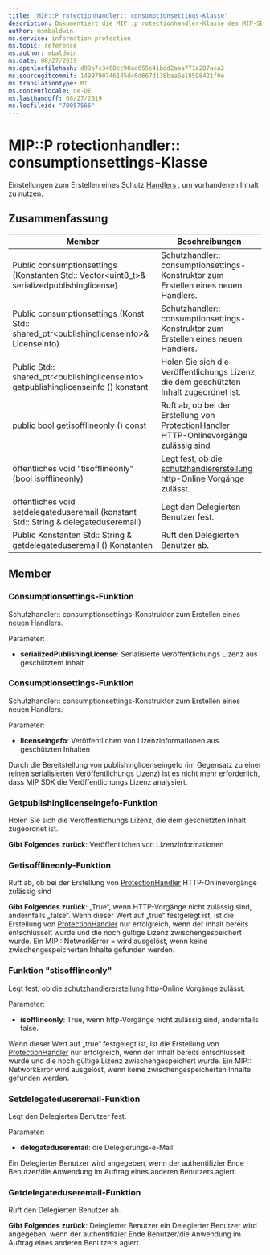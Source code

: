 ```yaml
---
title: 'MIP::P rotectionhandler:: consumptionsettings-Klasse'
description: Dokumentiert die MIP::p rotectionhandler-Klasse des MIP-SDK (Microsoft Information Protection).
author: msmbaldwin
ms.service: information-protection
ms.topic: reference
ms.author: mbaldwin
ms.date: 08/27/2019
ms.openlocfilehash: d99b7c3468cc98ad655e41bdd2aaa771a287aca2
ms.sourcegitcommit: 1499790746145d40d667d138baa6e18598421f0e
ms.translationtype: MT
ms.contentlocale: de-DE
ms.lasthandoff: 08/27/2019
ms.locfileid: "70057566"
---
```

# <a name="class-mipprotectionhandlerconsumptionsettings"></a>MIP::P rotectionhandler:: consumptionsettings-Klasse 
Einstellungen zum Erstellen eines Schutz [Handlers](class_mip_protectionhandler.md) , um vorhandenen Inhalt zu nutzen.
  
## <a name="summary"></a>Zusammenfassung
 Member                        | Beschreibungen                                
--------------------------------|---------------------------------------------
Public consumptionsettings (Konstanten Std:: Vector\<uint8_t\>& serializedpublishinglicense)  | Schutzhandler:: consumptionsettings-Konstruktor zum Erstellen eines neuen Handlers.
Public consumptionsettings (Konst Std:: shared_ptr\<publishinglicenseinfo\>& LicenseInfo)  |  Schutzhandler:: consumptionsettings-Konstruktor zum Erstellen eines neuen Handlers.
Public Std:: shared_ptr\<publishinglicenseinfo\> getpublishinglicenseinfo () konstant  |  Holen Sie sich die Veröffentlichungs Lizenz, die dem geschützten Inhalt zugeordnet ist.
public bool getisofflineonly () const  |  Ruft ab, ob bei der Erstellung von [ProtectionHandler](class_mip_protectionhandler.md) HTTP-Onlinevorgänge zulässig sind
öffentliches void "tisofflineonly" (bool isofflineonly)  |  Legt fest, ob die [schutzhandlererstellung](class_mip_protectionhandler.md) http-Online Vorgänge zulässt.
öffentliches void setdelegateduseremail (konstant Std:: String & delegateduseremail)  |  Legt den Delegierten Benutzer fest.
Public Konstanten Std:: String & getdelegateduseremail () Konstanten  |  Ruft den Delegierten Benutzer ab.
  
## <a name="members"></a>Member
  
### <a name="consumptionsettings-function"></a>Consumptionsettings-Funktion
Schutzhandler:: consumptionsettings-Konstruktor zum Erstellen eines neuen Handlers.

Parameter:  
* **serializedPublishingLicense**: Serialisierte Veröffentlichungs Lizenz aus geschütztem Inhalt


  
### <a name="consumptionsettings-function"></a>Consumptionsettings-Funktion
Schutzhandler:: consumptionsettings-Konstruktor zum Erstellen eines neuen Handlers.

Parameter:  
* **licenseingefo**: Veröffentlichen von Lizenzinformationen aus geschützten Inhalten


Durch die Bereitstellung von publishinglicenseingefo (im Gegensatz zu einer reinen serialisierten Veröffentlichungs Lizenz) ist es nicht mehr erforderlich, dass MIP SDK die Veröffentlichungs Lizenz analysiert.
  
### <a name="getpublishinglicenseinfo-function"></a>Getpublishinglicenseingefo-Funktion
Holen Sie sich die Veröffentlichungs Lizenz, die dem geschützten Inhalt zugeordnet ist.

  
**Gibt Folgendes zurück**: Veröffentlichen von Lizenzinformationen
  
### <a name="getisofflineonly-function"></a>Getisofflineonly-Funktion
Ruft ab, ob bei der Erstellung von [ProtectionHandler](class_mip_protectionhandler.md) HTTP-Onlinevorgänge zulässig sind

  
**Gibt Folgendes zurück**: „True“, wenn HTTP-Vorgänge nicht zulässig sind, andernfalls „false“. Wenn dieser Wert auf „true“ festgelegt ist, ist die Erstellung von [ProtectionHandler](class_mip_protectionhandler.md) nur erfolgreich, wenn der Inhalt bereits entschlüsselt wurde und die noch gültige Lizenz zwischengespeichert wurde. Ein MIP:: NetworkError = wird ausgelöst, wenn keine zwischengespeicherten Inhalte gefunden werden.
  
### <a name="setisofflineonly-function"></a>Funktion "stisofflineonly"
Legt fest, ob die [schutzhandlererstellung](class_mip_protectionhandler.md) http-Online Vorgänge zulässt.

Parameter:  
* **isofflineonly**: True, wenn http-Vorgänge nicht zulässig sind, andernfalls false.


Wenn dieser Wert auf „true“ festgelegt ist, ist die Erstellung von [ProtectionHandler](class_mip_protectionhandler.md) nur erfolgreich, wenn der Inhalt bereits entschlüsselt wurde und die noch gültige Lizenz zwischengespeichert wurde. Ein MIP:: NetworkError wird ausgelöst, wenn keine zwischengespeicherten Inhalte gefunden werden.
  
### <a name="setdelegateduseremail-function"></a>Setdelegateduseremail-Funktion
Legt den Delegierten Benutzer fest.

Parameter:  
* **delegateduseremail**: die Delegierungs-e-Mail.


Ein Delegierter Benutzer wird angegeben, wenn der authentifizier Ende Benutzer/die Anwendung im Auftrag eines anderen Benutzers agiert.
  
### <a name="getdelegateduseremail-function"></a>Getdelegateduseremail-Funktion
Ruft den Delegierten Benutzer ab.

  
**Gibt Folgendes zurück**: Delegierter Benutzer ein Delegierter Benutzer wird angegeben, wenn der authentifizier Ende Benutzer/die Anwendung im Auftrag eines anderen Benutzers agiert.
